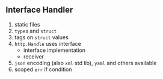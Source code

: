 ## Interface Handler

1. static files
1. `type`s and `struct`
1. tags on `struct` values
1. `http.Handle` uses interface
    - interface implementation
    - receiver
1. `json` encoding (also `xml` std lib), `yaml` and others available
1. scoped `err` if condition